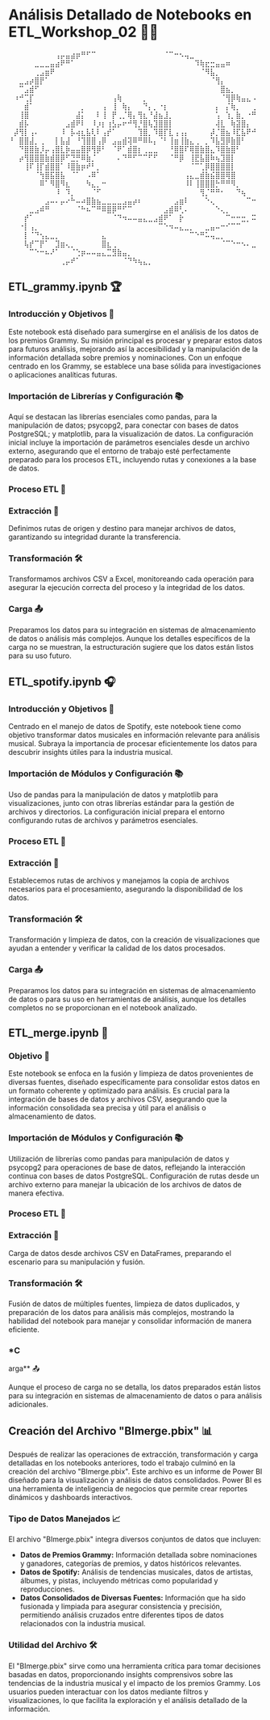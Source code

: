 # Análisis Detallado de Notebooks en ETL_Workshop_02 📓✨
⠀⠀⠀⠀⠀⠀⠀⠀⠀⢠⡤⣤⣴⡶⠛⠋⠉⠀⠀⠀⠀⠀⠀⠀⠀⠀⠀⠀⠀⠀⠈⠉⠒⠢⢤⣀⠀⠀⠀⠀⠀⠀⠀⠀⠀⠀⠀⠀
⠀⠀⠀⠀⠀⣀⣀⣀⣤⣴⠟⠛⠁⠀⠀⠀⠀⠀⠀⠀⠀⠀⠀⠀⠀⠀⠀⠀⠀⠀⠀⠀⠀⠀⠀⠀⠹⢷⣖⣒⣤⣤⠶⠀⠀⠀⠀⠀
⠀⠀⠀⠀⠀⢀⣠⣶⠟⠀⠀⠀⠀⠀⠀⠀⠀⠀⠀⠀⠀⠀⠀⠀⠀⠀⠀⠀⠀⠀⠀⠀⠀⠀⠀⠀⠀⠈⠻⣧⡀⠀⠀⠀⠀⠀⠀⠀
⠀⠀⣀⣠⡴⣿⡟⠁⠀⠀⠀⠀⠀⠀⠀⠀⠀⠀⠀⠀⠀⠀⠀⠀⠀⠀⠀⠀⠀⠀⠀⠀⠀⠀⠀⠀⠀⠀⠀⠈⢻⡄⠀⠀⠀⠀⠀⠀
⠀⠀⠉⣠⣾⠋⠀⠀⠀⠀⠀⠀⠀⠀⠀⠀⠀⠀⠀⠀⠀⠀⠀⠀⠀⠀⠀⠀⠀⠀⠀⠀⠀⠀⠀⠀⠀⠀⠀⠀⠀⣿⣦⡀⠀⠀⠀⠀
⠀⠰⠚⢉⡏⠀⠀⠀⠀⠀⠀⠀⠀⠀⠀⠀⠀⠀⠀⠀⢠⢷⠀⠀⠀⠀⡀⠀⠀⠀⠀⠀⠀⠀⠀⠀⠀⠀⠀⠀⠀⠈⢻⡿⢷⣤⣄⠠
⠀⠀⠀⣾⠁⠀⠀⠀⠀⠀⠀⠀⠀⠀⡀⠀⠀⠀⢠⠀⢸⠀⢷⡄⠀⠀⠙⡄⡀⠐⡆⠀⠀⠀⠀⠀⠀⠀⠀⠀⡄⠀⡌⢷⡀⠀⠀⢀
⠀⠀⢸⣿⠀⠀⠀⠀⠀⠀⠀⠀⠀⣼⡅⠀⠀⠇⢸⠀⡟⢀⡈⢿⡄⢻⣆⠘⣼⣦⣸⡀⠀⠀⠀⠀⠀⠀⠀⠀⢡⠀⢱⡀⣷⡀⠐⠛
⠀⠀⣾⡧⠀⠀⠀⠀⠀⠀⠀⣠⣾⠟⠇⠀⠸⡰⡆⢰⣣⡤⠖⠚⢻⡘⣿⢧⣹⣿⣿⡇⠀⠀⠀⠀⠀⠀⠀⠀⢼⣇⠀⢷⣽⣿⡄⠀
⠀⡼⢻⡇⢠⠄⠀⠀⠀⠀⠸⠀⡧⢴⣆⣧⢇⠇⢠⡞⠁⠀⠀⠀⠀⢹⣿⡀⠹⣿⡏⣇⢠⢠⡄⠀⠀⠀⠀⡼⡈⣿⣦⠸⣏⣧⠟⠚
⠘⠀⣿⣿⣼⡀⢀⠀⠀⡇⣧⣼⠀⠘⢹⣿⣿⢠⡿⠀⣠⣤⣾⢽⠿⠛⠿⠧⡄⠈⠃⢸⣶⢸⣷⣄⢀⠀⡀⠹⣧⣻⡿⣷⣿⠃⠀⠀
⠀⠀⠙⣿⣿⣷⡸⡤⢠⣿⣇⡷⣤⣤⣿⡿⢻⡿⠃⠀⠈⠟⠁⣾⣿⡆⢀⣀⣀⠀⠀⠘⣿⣿⠏⢿⣿⣷⣿⣄⠹⣿⣷⣿⠃⠀⠀⠀
⠀⠀⡴⢻⣿⣿⣿⣷⣾⣿⡿⠋⣙⡛⠿⣷⡈⠀⠀⠀⠀⠄⠙⠛⠋⠉⠉⠋⠋⠀⠀⠈⠛⡿⠀⢸⣟⣧⣿⠷⢦⣹⣿⡇⠀⠀⠀⠀
⠀⠀⠀⢸⠏⢸⡏⣾⣿⣿⠁⠸⣿⣷⡶⠞⠃⡀⠀⠀⠀⠀⠀⠀⠀⠀⠀⠀⠀⠀⠀⠀⠀⠀⠀⠈⠉⢁⡿⣿⣿⣿⣿⡇⠀⠀⠀⠀
⠀⠀⠀⠀⠀⠈⢳⣿⣯⣿⣧⠀⠈⠁⠀⠠⠿⠁⠀⠀⠀⠀⠀⠀⠀⠀⠀⠀⠀⠀⠀⠀⠀⠀⢠⣄⣀⣾⣷⣮⣿⣿⢿⣿⠀⠀⠀⠀
⠀⠀⠀⠀⠀⠀⠿⠁⠻⣿⠻⣆⠀⠀⠀⠳⣄⡀⠒⠀⠀⠀⠀⠀⠀⠀⠀⠀⠀⠀⠀⠀⠀⠀⠸⠇⢸⣿⣿⣿⡓⠛⠛⠻⡀⠀⠀⠀
⠀⠀⠀⠀⠀⠀⠀⠀⠀⠸⠀⠹⡀⠀⠀⠀⠈⠋⠀⠀⠀⠀⠀⠀⠀⠀⠀⠀⠀⠀⠀⠀⠀⠀⠀⠀⠀⢻⡈⠛⠛⠂⠀⠀⠙⢦⠀⠀
⠀⠀⠀⠀⠀⠀⠀⣠⠤⠄⡤⠔⠓⠤⠴⣿⣷⣦⣀⣀⣀⣀⣠⣤⡴⠆⠀⠀⠀⠀⠀⠀⣠⣶⠇⠀⠀⠀⠑⢄⠀⠀⠀⠀⠀⠀⠉⠒
⠀⠀⠀⠀⣀⣠⠾⠛⠀⠀⠀⠀⠀⠈⠓⠦⠉⠛⠿⣿⡿⠛⠋⠉⠀⠀⠀⠀⠀⠀⣠⣾⠿⢃⠄⠀⠀⠀⠀⠀⠑⢄⡀⠀⠀⠀⠀⠀
⠀⠀⠀⡞⠁⠀⠀⠀⠀⠀⠀⠀⠀⠀⠀⠀⠀⠀⠀⠀⠈⠙⠲⠤⠤⣤⣄⣀⣠⣾⠟⠁⠀⡗⠀⠀⠀⠀⠀⠀⠀⠀⠉⠒⠒⣒⡀⠭
⠀⠀⠐⡇⢠⡀⠀⠀⠀⠀⠀⠀⠀⠀⠀⠀⠀⠀⠀⠀⠀⠀⠀⠀⠀⠀⠀⠀⠀⠉⠑⠲⠤⣄⣀⡀⠀⠀⣀⣤⠤⠒⠊⠉⠉⠀⠀⠀
⠀⠀⠀⡇⠈⠙⢢⣄⣀⡀⠀⠀⠀⠀⠀⠀⠀⠀⣄⠀⠀⠀⠀⠀⠀⠀⠀⠀⠀⠀⠀⠀⠀⠀⠀⠉⠑⠛⠥⢤⣀⡀⠀⠀⠀⠀⠀⠀
⠀⠀⠀⢧⡞⠉⡟⠁⠀⣹⣶⢄⡀⠀⠀⠀⠀⠀⣿⣆⢀⠀⠀⠀⠀⠀⠀⠀⠀⠀⠀⠀⠀⠀⠀⠀⠀⠀⠀⠀⠀⠈⠉⠑⠒⠢⠄⣀
⠀⠀⠀⠀⠉⠑⠒⠦⠜⠁⠀⠀⠈⢑⡶⠤⠤⣤⣄⣉⣻⣷⣤⡀⠀⠀⠀⠀⠀⠀⠀⠀⠀⠀⠀⠀⠀⠀⠀⠀⠀⠀⠀⠀⠀⠀⠀⠀
⠀⠀⠀⠀⠀⠀⠀⠀⠀⠀⢀⡤⠞⠁⠀⠀⠀⠀⠀⠀⠀⠀⠈⠙⠳⢦⣄⡀⠀⠀⠀⠀⠀⠀⠀⠀⠀⠀⠀⠀⠀⠀⠀⠀⠀⠀⠀⠀
## **ETL_grammy.ipynb** 🏆

### **Introducción y Objetivos** 🎯

Este notebook está diseñado para sumergirse en el análisis de los datos de los premios Grammy. Su misión principal es procesar y preparar estos datos para futuros análisis, mejorando así la accesibilidad y la manipulación de la información detallada sobre premios y nominaciones. Con un enfoque centrado en los Grammy, se establece una base sólida para investigaciones o aplicaciones analíticas futuras.

### **Importación de Librerías y Configuración** 📚

Aquí se destacan las librerías esenciales como pandas, para la manipulación de datos; psycopg2, para conectar con bases de datos PostgreSQL; y matplotlib, para la visualización de datos. La configuración inicial incluye la importación de parámetros esenciales desde un archivo externo, asegurando que el entorno de trabajo esté perfectamente preparado para los procesos ETL, incluyendo rutas y conexiones a la base de datos.

### **Proceso ETL** 🔧

### **Extracción** 🔄

Definimos rutas de origen y destino para manejar archivos de datos, garantizando su integridad durante la transferencia.

### **Transformación** 🛠️

Transformamos archivos CSV a Excel, monitoreando cada operación para asegurar la ejecución correcta del proceso y la integridad de los datos.

### **Carga** 📤

Preparamos los datos para su integración en sistemas de almacenamiento de datos o análisis más complejos. Aunque los detalles específicos de la carga no se muestran, la estructuración sugiere que los datos están listos para su uso futuro.

## **ETL_spotify.ipynb** 🎧

### **Introducción y Objetivos** 🎯

Centrado en el manejo de datos de Spotify, este notebook tiene como objetivo transformar datos musicales en información relevante para análisis musical. Subraya la importancia de procesar eficientemente los datos para descubrir insights útiles para la industria musical.

### **Importación de Módulos y Configuración** 📚

Uso de pandas para la manipulación de datos y matplotlib para visualizaciones, junto con otras librerías estándar para la gestión de archivos y directorios. La configuración inicial prepara el entorno configurando rutas de archivos y parámetros esenciales.

### **Proceso ETL** 🔧

### **Extracción** 🔄

Establecemos rutas de archivos y manejamos la copia de archivos necesarios para el procesamiento, asegurando la disponibilidad de los datos.

### **Transformación** 🛠️

Transformación y limpieza de datos, con la creación de visualizaciones que ayudan a entender y verificar la calidad de los datos procesados.

### **Carga** 📤

Preparamos los datos para su integración en sistemas de almacenamiento de datos o para su uso en herramientas de análisis, aunque los detalles completos no se proporcionan en el notebook analizado.

## **ETL_merge.ipynb** 🔄

### **Objetivo** 🎯

Este notebook se enfoca en la fusión y limpieza de datos provenientes de diversas fuentes, diseñado específicamente para consolidar estos datos en un formato coherente y optimizado para análisis. Es crucial para la integración de bases de datos y archivos CSV, asegurando que la información consolidada sea precisa y útil para el análisis o almacenamiento de datos.

### **Importación de Módulos y Configuración** 📚

Utilización de librerías como pandas para manipulación de datos y psycopg2 para operaciones de base de datos, reflejando la interacción continua con bases de datos PostgreSQL. Configuración de rutas desde un archivo externo para manejar la ubicación de los archivos de datos de manera efectiva.

### **Proceso ETL** 🔧

### **Extracción** 🔄

Carga de datos desde archivos CSV en DataFrames, preparando el escenario para su manipulación y fusión.

### **Transformación** 🛠️

Fusión de datos de múltiples fuentes, limpieza de datos duplicados, y preparación de los datos para análisis más complejos, mostrando la habilidad del notebook para manejar y consolidar información de manera eficiente.

### *C

arga** 📤

Aunque el proceso de carga no se detalla, los datos preparados están listos para su integración en sistemas de almacenamiento de datos o para análisis adicionales.

## **Creación del Archivo "BImerge.pbix"** 📊

Después de realizar las operaciones de extracción, transformación y carga detalladas en los notebooks anteriores, todo el trabajo culminó en la creación del archivo "BImerge.pbix". Este archivo es un informe de Power BI diseñado para la visualización y análisis de datos consolidados. Power BI es una herramienta de inteligencia de negocios que permite crear reportes dinámicos y dashboards interactivos.

### **Tipo de Datos Manejados** 📈

El archivo "BImerge.pbix" integra diversos conjuntos de datos que incluyen:

- **Datos de Premios Grammy:** Información detallada sobre nominaciones y ganadores, categorías de premios, y datos históricos relevantes.
- **Datos de Spotify:** Análisis de tendencias musicales, datos de artistas, álbumes, y pistas, incluyendo métricas como popularidad y reproducciones.
- **Datos Consolidados de Diversas Fuentes:** Información que ha sido fusionada y limpiada para asegurar consistencia y precisión, permitiendo análisis cruzados entre diferentes tipos de datos relacionados con la industria musical.

### **Utilidad del Archivo** 🛠️

El "BImerge.pbix" sirve como una herramienta crítica para tomar decisiones basadas en datos, proporcionando insights comprensivos sobre las tendencias de la industria musical y el impacto de los premios Grammy. Los usuarios pueden interactuar con los datos mediante filtros y visualizaciones, lo que facilita la exploración y el análisis detallado de la información.